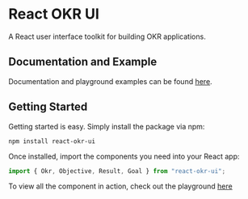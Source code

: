 # React OKR UI

A React user interface toolkit for building OKR applications.

## Documentation and Example

Documentation and playground examples can be found [here](https://okrui.org).

## Getting Started

Getting started is easy. Simply install the package via npm:

```
npm install react-okr-ui
```

Once installed, import the components you need into your React app:

```js
import { Okr, Objective, Result, Goal } from "react-okr-ui";
```

To view all the component in action, check out the playground [here](https://okrui.org)
